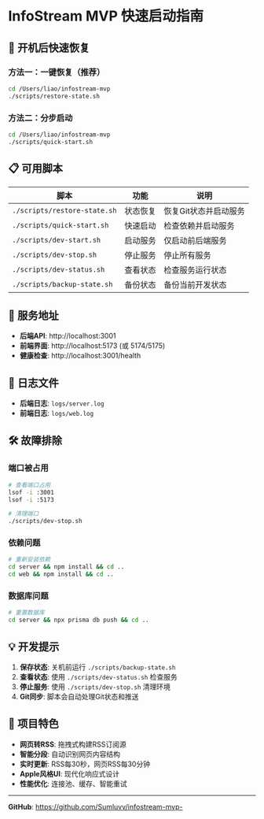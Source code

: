 # InfoStream MVP 快速启动指南

## 🚀 开机后快速恢复

### 方法一：一键恢复（推荐）
```bash
cd /Users/liao/infostream-mvp
./scripts/restore-state.sh
```

### 方法二：分步启动
```bash
cd /Users/liao/infostream-mvp
./scripts/quick-start.sh
```

## 📋 可用脚本

| 脚本 | 功能 | 说明 |
|------|------|------|
| `./scripts/restore-state.sh` | 状态恢复 | 恢复Git状态并启动服务 |
| `./scripts/quick-start.sh` | 快速启动 | 检查依赖并启动服务 |
| `./scripts/dev-start.sh` | 启动服务 | 仅启动前后端服务 |
| `./scripts/dev-stop.sh` | 停止服务 | 停止所有服务 |
| `./scripts/dev-status.sh` | 查看状态 | 检查服务运行状态 |
| `./scripts/backup-state.sh` | 备份状态 | 备份当前开发状态 |

## 🔧 服务地址

- **后端API**: http://localhost:3001
- **前端界面**: http://localhost:5173 (或 5174/5175)
- **健康检查**: http://localhost:3001/health

## 📝 日志文件

- **后端日志**: `logs/server.log`
- **前端日志**: `logs/web.log`

## 🛠️ 故障排除

### 端口被占用
```bash
# 查看端口占用
lsof -i :3001
lsof -i :5173

# 清理端口
./scripts/dev-stop.sh
```

### 依赖问题
```bash
# 重新安装依赖
cd server && npm install && cd ..
cd web && npm install && cd ..
```

### 数据库问题
```bash
# 重置数据库
cd server && npx prisma db push && cd ..
```

## 💡 开发提示

1. **保存状态**: 关机前运行 `./scripts/backup-state.sh`
2. **查看状态**: 使用 `./scripts/dev-status.sh` 检查服务
3. **停止服务**: 使用 `./scripts/dev-stop.sh` 清理环境
4. **Git同步**: 脚本会自动处理Git状态和推送

## 🎯 项目特色

- **网页转RSS**: 拖拽式构建RSS订阅源
- **智能分段**: 自动识别网页内容结构
- **实时更新**: RSS每30秒，网页RSS每30分钟
- **Apple风格UI**: 现代化响应式设计
- **性能优化**: 连接池、缓存、智能重试

---

**GitHub**: https://github.com/Sumluvv/infostream-mvp-


